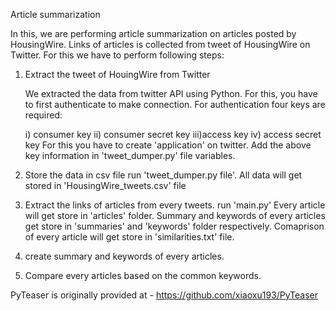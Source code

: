 Article summarization


In this, we are performing article summarization on articles posted by HousingWire. Links of articles is collected from tweet of HousingWire on Twitter. For this we have to perform following steps:

1) Extract the tweet of HouingWire from Twitter


   We extracted the data from twitter API using Python. For this, you have to first authenticate to make connection. 
   For authentication four keys are required:
   
   
    i)  consumer key
    ii) consumer secret key
    iii)access key
    iv) access secret key
    For this you have to create 'application' on twitter.
    Add the above key information in 'tweet_dumper.py' file variables.
    

2) Store the data in csv file
   run 'tweet_dumper.py file'. All data will get stored in 'HousingWire_tweets.csv' file

3) Extract the links of articles from every tweets.
   run 'main.py'
   Every article will get store in 'articles' folder. Summary and keywords of every articles get store in 'summaries' and 'keywords' folder respectively.
   Comaprison of every article will get store in 'similarities.txt' file.


3) create summary and keywords of every articles.


4) Compare every articles based on the common keywords. 


PyTeaser is originally provided at - https://github.com/xiaoxu193/PyTeaser


